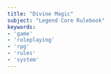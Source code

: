 ```yaml
---
title: "Divine Magic"
subject: "Legend Core Rulebook"
keywords:
- 'game'
- 'roleplaying'
- 'rpg'
- 'rules'
- 'system'
---
```

